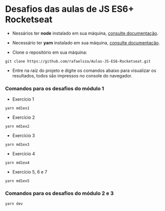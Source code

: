 # Desafios das aulas de JS ES6+ Rocketseat

* Nessários ter <b>node</b> instalado em sua máquina, <a href="https://nodejs.org/en/download/">consulte documentação</a>.<br/>

* Necessário ter <b>yarn</b> instalado em sua máquina, <a href="https://yarnpkg.com/getting-started/install">consulte documentação</a>.<br/>

* Clone o repositório em sua máquina:
```
git clone https://github.com/rafaelsza/Aulas-JS-ES6-Rocketseat.git
```
* Entre na raíz do projeto e digite os comandos abaixo para visualizar os resultados, todos são impressos no console do navegador.

<h3> Comandos para os desafios do módulo 1 </h3>

* Exercício 1
```
yarn md1ex1
```

* Exercício 2
```
yarn md1ex2
```

* Exercício 3
```
yarn md1ex3
```

* Exercício 4
```
yarn md1ex4
```

* Exercício 5, 6 e 7
```
yarn md1ex5
```

<h3> Comandos para os desafios do módulo 2 e 3 </h3>

```
yarn dev
```
